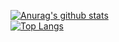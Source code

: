 [![Anurag's github stats](https://github-readme-stats.vercel.app/api?username=CinquinAndy&theme=tokyonight)](https://github.com/anuraghazra/github-readme-stats)  
[![Top Langs](https://github-readme-stats.vercel.app/api/top-langs/?username=CinquinAndy&theme=tokyonight)](https://github.com/anuraghazra/github-readme-stats)
